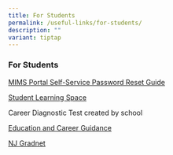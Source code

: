 ```yaml
---
title: For Students
permalink: /useful-links/for-students/
description: ""
variant: tiptap
---
```

<h3>For Students</h3><p><a href="/files/MIMS_Self_Service_Password_Reset_Service.pdf" rel="noopener noreferrer nofollow" target="_blank">MIMS Portal Self-Service Password Reset Guide</a></p><p><a href="http://learning.moe.edu.sg/" rel="noopener noreferrer nofollow" target="_blank">Student Learning Space</a></p><p>Career Diagnostic Test created by school</p><p><a href="https://go.gov.sg/ecgchat-njc" rel="noopener noreferrer nofollow" target="_blank">Education and Career Guidance</a></p><p><a href="https://www.njgradnet.com/" rel="noopener noreferrer nofollow" target="_blank">NJ Gradnet</a></p><p></p>